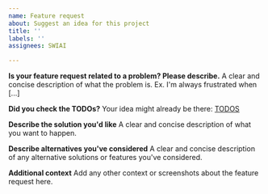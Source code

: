 ```yaml
---
name: Feature request
about: Suggest an idea for this project
title: ''
labels: ''
assignees: SWIAI

---
```


**Is your feature request related to a problem? Please describe.**
A clear and concise description of what the problem is. Ex. I'm always frustrated when [...]

**Did you check the TODOs?**
Your idea might already be there: [TODOS](https://github.com/KMI-KPZ/Semper-KI-Issues/wiki/TODOS)

**Describe the solution you'd like**
A clear and concise description of what you want to happen.

**Describe alternatives you've considered**
A clear and concise description of any alternative solutions or features you've considered.

**Additional context**
Add any other context or screenshots about the feature request here.
